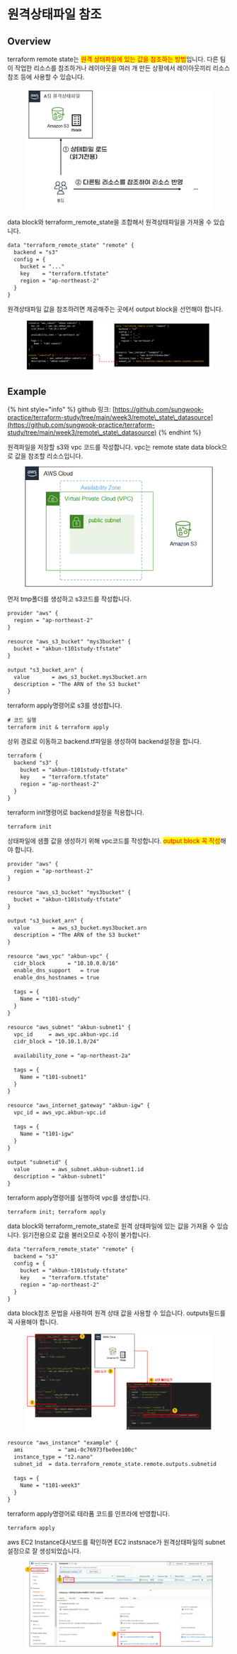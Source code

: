 # 원격상태파일 참조

## Overview

terraform remote state는 <mark style="color:red;">원격 상태파일에 있는 값을 참조하는 방법</mark>입니다. 다른 팀이 작업한 리소스를 참조하거나 레이아웃을 여러 개 만든 상황에서 레이아웃끼리 리소스 참조 등에 사용할 수 있습니다.

<figure><img src="../../.gitbook/assets/image (2).png" alt=""><figcaption></figcaption></figure>



data block와 terraform\_remote\_state을 조합해서 원격상태파일을 가져올 수 있습니다.

```hcl
data "terraform_remote_state" "remote" {
  backend = "s3"
  config = {
    bucket = "..."
    key    = "terraform.tfstate"
    region = "ap-northeast-2"
  }
}
```



원격상태파일 값을 참조하려면 제공해주는 곳에서 output block을 선언해야 합니다.

<figure><img src="../../.gitbook/assets/image (18).png" alt=""><figcaption></figcaption></figure>

## Example

{% hint style="info" %}
github 링크: [https://github.com/sungwook-practice/terraform-study/tree/main/week3/remote\_state\_datasource](https://github.com/sungwook-practice/terraform-study/tree/main/week3/remote\_state\_datasource)
{% endhint %}

원격파일을 저장할 s3와 vpc 코드를 작성합니다. vpc는 remote state data block으로 값을 참조할 리소스입니다.

<figure><img src="../../.gitbook/assets/image (21).png" alt=""><figcaption></figcaption></figure>



먼저 tmp폴더를 생성하고 s3코드를 작성합니다.

```hcl
provider "aws" {
  region = "ap-northeast-2"
}

resource "aws_s3_bucket" "mys3bucket" {
  bucket = "akbun-t101study-tfstate"
}

output "s3_bucket_arn" {
  value       = aws_s3_bucket.mys3bucket.arn
  description = "The ARN of the S3 bucket"
}
```



terraform apply명령어로 s3를 생성합니다.

```shell
# 코드 실행
terraform init & terraform apply
```



상위 경로로 이동하고 backend.tf파일을 생성하여 backend설정을 합니다.

```hcl
terraform {
  backend "s3" {
    bucket = "akbun-t101study-tfstate"
    key    = "terraform.tfstate"
    region = "ap-northeast-2"
  }
}
```



terraform init명령어로 backend설정을 적용합니다.

```
terraform init
```



상태파일에 샘플 값을 생성하기 위해 vpc코드를 작성합니다. <mark style="color:red;">output block 꼭 작성</mark>해야 합니다.

```hcl
provider "aws" {
  region = "ap-northeast-2"
}

resource "aws_s3_bucket" "mys3bucket" {
  bucket = "akbun-t101study-tfstate"
}

output "s3_bucket_arn" {
  value       = aws_s3_bucket.mys3bucket.arn
  description = "The ARN of the S3 bucket"
}

resource "aws_vpc" "akbun-vpc" {
  cidr_block       = "10.10.0.0/16"
  enable_dns_support   = true
  enable_dns_hostnames = true

  tags = {
    Name = "t101-study"
  }
}

resource "aws_subnet" "akbun-subnet1" {
  vpc_id     = aws_vpc.akbun-vpc.id
  cidr_block = "10.10.1.0/24"

  availability_zone = "ap-northeast-2a"

  tags = {
    Name = "t101-subnet1"
  }
}

resource "aws_internet_gateway" "akbun-igw" {
  vpc_id = aws_vpc.akbun-vpc.id

  tags = {
    Name = "t101-igw"
  }
}

output "subnetid" {
  value       = aws_subnet.akbun-subnet1.id
  description = "akbun-subnet1"
}

```



terraform apply명령어를 실행하여 vpc를 생성합니다.

```
terraform init; terraform apply
```



data block와 terraform\_remote\_state로 원격 상태파일에 있는 값을 가져올 수 있습니다. 읽기전용으로 값을 불러오므로 수정이 불가합니다.

```hcl
data "terraform_remote_state" "remote" {
  backend = "s3"
  config = {
    bucket = "akbun-t101study-tfstate"
    key    = "terraform.tfstate"
    region = "ap-northeast-2"
  }
}
```



data block참조 문법을 사용하여 원격 상태 값을 사용할 수 있습니다. outputs필드를 꼭 사용해야 합니다.

<figure><img src="../../.gitbook/assets/image (22).png" alt=""><figcaption></figcaption></figure>

```hcl
resource "aws_instance" "example" {
  ami           = "ami-0c76973fbe0ee100c"
  instance_type = "t2.nano"
  subnet_id  = data.terraform_remote_state.remote.outputs.subnetid

  tags = {
    Name = "t101-week3"
  }
}
```



terraform apply명령어로 테라폼 코드를 인프라에 반영합니다.

```
terraform apply
```



aws EC2 Instance대시보드를 확인하면 EC2 instsnace가 원격상태파일의 subnet설정으로 잘 생성되었습니다.

<figure><img src="../../.gitbook/assets/image (12) (2).png" alt=""><figcaption></figcaption></figure>
